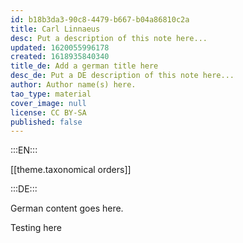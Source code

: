 ```yaml
---
id: b18b3da3-90c8-4479-b667-b04a86810c2a
title: Carl Linnaeus
desc: Put a description of this note here...
updated: 1620055996178
created: 1618935840340
title_de: Add a german title here
desc_de: Put a DE description of this note here...
author: Author name(s) here.
tao_type: material
cover_image: null
license: CC BY-SA
published: false
---
```


:::EN:::

[[theme.taxonomical orders]]

:::DE:::

German content goes here.

Testing here
